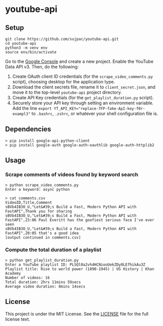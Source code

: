 # youtube-api

## Setup
```shell
git clone https://github.com/sujpac/youtube-api.git
cd youtube-api
python3 -m venv env
source env/bin/activate
```
Go to the [Google Console](https://console.developers.google.com/projectselector2/apis/dashboard) and create a new project. Enable the YouTube Data API v3. Then, do the following:
1. Create OAuth client ID credentials (for the `scrape_video_comments.py` script), choosing desktop for the application type.
2. Download the client secrets file, rename it to `client_secret.json`, and move it to the top-level `youtube-api` project directory.
3. Create API Key credentials (for the `get_playlist_duration.py` script).
4. Securely store your API key through setting an environment variable. Add the line `export YT_API_KEY="replace-7FP-fake-ApI-key-f0r-exampl3"` to `.bashrc`, `.zshrc`, or whatever your shell configuration file is.

## Dependencies
```shell
> pip install google-api-python-client
> pip install google-auth google-auth-oauthlib google-auth-httplib2
```

## Usage

### Scrape comments of videos found by keyword search
```shell
> python scrape_video_comments.py
Enter a keyword: async python

> cat comments.csv
VideoID,Title,Comment
sBVb4IB3O_U,"Let&#39;s Build a Fast, Modern Python API with FastAPI",Thank you for sharing
sBVb4IB3O_U,"Let&#39;s Build a Fast, Modern Python API with FastAPI",23:06 Paul Everitt has the goofiest serious face I've ever seen
sBVb4IB3O_U,"Let&#39;s Build a Fast, Modern Python API with FastAPI",20:05 that's a good idea
[output continued in comments.csv]
```

### Compute the total duration of a playlist
```shell
> python get_playlist_duration.py
Enter a YouTube playlist ID: PLSQl0a2vh4HCNiooUekZDy0LEfhikAu3Z
Playlist title: Rise to world power (1890-1945) | US History | Khan Academy
Number of videos: 16
Total duration: 2hrs 11mins 59secs
Average video duration: 8mins 14secs
```

## License
This project is under the MIT License. See the [LICENSE](https://github.com/sujpac/youtube-api/blob/main/LICENSE) file for the full license text.
